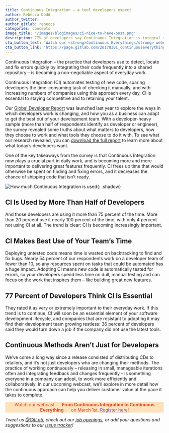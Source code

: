 ```yaml
---
title: Continuous Integration – a tool developers expect
author: Rebecca Dodd
author_twitter:
author_gitlab: rebecca
categories: concepts
image_title: '/images/blogimages/ci-nice-to-have-post.png'
description: 77% of developers say Continuous Integration is integral to their everyday work – we break down what that means.
cta_button_text: 'Watch our <strong>Continuous Everything</strong> webcast!'
cta_button_link: 'https://page.gitlab.com/20170301_continuouseverything.html'
---
```


Continuous Integration – the practice that developers use to detect, locate and fix errors quickly by integrating their code frequently into a shared repository – is becoming a non-negotiable aspect of everyday work.

<!-- more -->

Continuous Integration (CI) automates testing of new code, sparing developers the time-consuming task of checking it manually, and with increasing numbers of companies using this approach every day, CI is essential to staying competitive and to retaining your talent.

Our [Global Developer Report](https://page.gitlab.com/2016-developer-survey_2016-developer-survey.html) was launched last year to explore the ways in which developers work is changing, and how you as a business can adapt to get the best out of your development team. With a developer-heavy sample (more than half of respondents identify as developer or engineer), the survey revealed some truths about what matters to developers, how they choose to work and what tools they choose to do it with. To see what our research revealed, you can [download the full report](https://page.gitlab.com/2016-developer-survey_2016-developer-survey.html) to learn more about what today’s developers want.

One of the key takeaways from the survey is that Continuous Integration now plays a crucial part in daily work, and is becoming more and more important to delivering great features frequently. CI frees up time that would otherwise be spent on finding and fixing errors, and it decreases the chance of shipping code that isn’t ready.

![How much Continuous Integration is used](/images/blogimages/ci-tool-developers-expect.png){: .shadow}<br>

## CI Is Used by More Than Half of Developers

And those developers are using it more than 75 percent of the time. More than 20 percent use it nearly 100 percent of the time, with only 4 percent not using CI at all. The trend is clear: CI is becoming increasingly important.

## CI Makes Best Use of Your Team’s Time

Deploying untested code means time is wasted on backtracking to find and fix bugs. Nearly 54 percent of our respondents work on a developer team of fewer than 10, so any resources spent on tasks that could be automated has a huge impact. Adopting CI means new code is automatically tested for errors, so your developers spend less time on dull, manual testing and can focus on the work that inspires them – like building great new features.

## 77 Percent of Developers Think CI Is Essential

They rated it as very or extremely important to their everyday work. If this trend is to continue, CI will soon be an essential element of your software development lifecycle, and companies that are resistant to adopting it may find their development team growing restless: 36 percent of developers said they would turn down a job if the company did not use the latest tools.

## Continuous Methods Aren’t Just for Developers
We’ve come a long way since a release consisted of distributing CDs to retailers, and it’s not just developers who are changing their methods. The practice of working continuously – releasing in small, manageable iterations often and integrating feedback and changes frequently – is something everyone in a company can adopt, to work more efficiently and collaboratively. In our upcoming webcast, we’ll explore in more detail how the continuous approach can help you deliver customer value at the pace it takes to complete.

<p class="alert alert-orange" style="background-color: rgba(252,163,38,.3); border-color: rgba(252,163,38,.3); color: rgb(226,67,41) !important; text-align: center;">Watch our webcast &nbsp;&nbsp;<i class="fa fa-gitlab" style="color:rgb(107,79,187); font-size:.85em" aria-hidden="true"></i> &nbsp;&nbsp;<strong>From Continuous Integration to Continuous Everything</strong> &nbsp;&nbsp;<i class="fa fa-gitlab" style="color:rgb(107,79,187); font-size:.85em" aria-hidden="true"></i> &nbsp;&nbsp;on March 1st. <a style="color: rgb(107,79,187);" href="https://page.gitlab.com/20170301_continuouseverything.html">Register here</a>!</p>

_Tweet us [@GitLab](https://twitter.com/gitlab), check out our [job openings](https://about.gitlab.com/jobs/), or add your questions and suggestions to our [issue tracker](https://gitlab.com/gitlab-org/gitlab-ce/issues)!_
